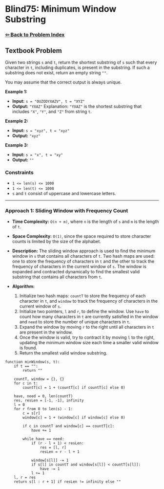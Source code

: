 # Blind75: Minimum Window Substring

### [⇦ Back to Problem Index](../../index.md)

## Textbook Problem

Given two strings `s` and `t`, return the shortest substring of `s` such that every character in `t`, including duplicates, is present in the substring. If such a substring does not exist, return an empty string `""`.

You may assume that the correct output is always unique.

**Example 1:**

-   **Input:** `s = "OUZODYXAZV", t = "XYZ"`
-   **Output:** `"YXAZ"`
    Explanation: `"YXAZ"` is the shortest substring that includes `"X"`, `"Y"`, and `"Z"` from string `t`.

**Example 2:**

-   **Input:** `s = "xyz", t = "xyz"`
-   **Output:** `"xyz"`

**Example 3:**

-   **Input:** `s = "x", t = "xy"`
-   **Output:** `""`

### Constraints

-   `1 <= len(s) <= 1000`
-   `1 <= len(t) <= 1000`
-   `s` and `t` consist of uppercase and lowercase letters.

---

### Approach 1: Sliding Window with Frequency Count

-   **Time Complexity:** `O(n + m)`, where `n` is the length of `s` and `m` is the length of `t`.
-   **Space Complexity:** `O(1)`, since the space required to store character counts is limited by the size of the alphabet.
-   **Description:** The sliding window approach is used to find the minimum window in `s` that contains all characters of `t`. Two hash maps are used: one to store the frequency of characters in `t` and the other to track the frequency of characters in the current window of `s`. The window is expanded and contracted dynamically to find the smallest valid substring that contains all characters from `t`.
-   **Algorithm:**

    1. Initialize two hash maps: `countT` to store the frequency of each character in `t`, and `window` to track the frequency of characters in the current window of `s`.
    2. Initialize two pointers, `l` and `r`, to define the window. Use `have` to count how many characters in `t` are currently satisfied in the window and `need` to store the number of unique characters in `t`.
    3. Expand the window by moving `r` to the right until all characters in `t` are present in the window.
    4. Once the window is valid, try to contract it by moving `l` to the right, updating the minimum window size each time a smaller valid window is found.
    5. Return the smallest valid window substring.

```pseudo
function minWindow(s, t):
    if t == "":
        return ""

    countT, window = {}, {}
    for c in t:
        countT[c] = 1 + (countT[c] if countT[c] else 0)

    have, need = 0, len(countT)
    res, resLen = [-1, -1], infinity
    l = 0
    for r from 0 to len(s) - 1:
        c = s[r]
        window[c] = 1 + (window[c] if window[c] else 0)

        if c in countT and window[c] == countT[c]:
            have += 1

        while have == need:
            if (r - l + 1) < resLen:
                res = [l, r]
                resLen = r - l + 1

            window[s[l]] -= 1
            if s[l] in countT and window[s[l]] < countT[s[l]]:
                have -= 1
            l += 1
    l, r = res
    return s[l : r + 1] if resLen != infinity else ""
```
